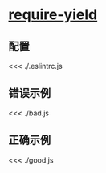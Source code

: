 # [require-yield](https://eslint.org/docs/rules/require-yield)

## 配置

<<< ./.eslintrc.js

## 错误示例

<<< ./bad.js

## 正确示例

<<< ./good.js
